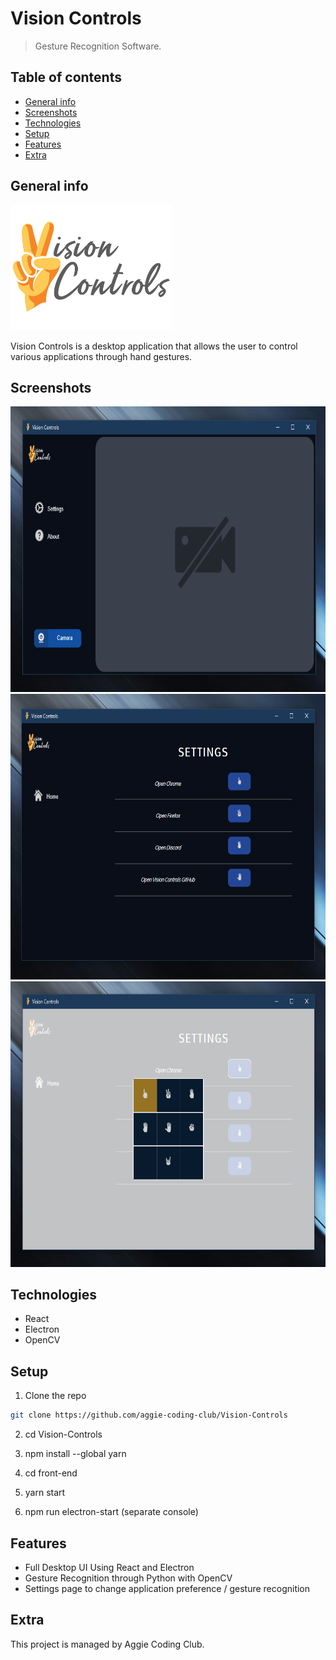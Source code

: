 # Vision Controls
> Gesture Recognition Software.

## Table of contents
* [General info](#general-info)
* [Screenshots](#screenshots)
* [Technologies](#technologies)
* [Setup](#setup)
* [Features](#features)
* [Extra](#extra)

## General info
<img src="./assets/readme/logo.png" width="259.4" height="200" />

Vision Controls is a desktop application that allows the user to control various applications through hand gestures.


## Screenshots
<img src="./assets/readme/ss1.png" width="713.25" height="456.75" />

<img src="./assets/readme/ss2.png" width="713.25" height="456.75" />

<img src="./assets/readme/ss3.png" width="713.25" height="456.75" />

## Technologies
* React
* Electron
* OpenCV

## Setup
1. Clone the repo
```sh
git clone https://github.com/aggie-coding-club/Vision-Controls
```
2. cd Vision-Controls

3. npm install --global yarn

4. cd front-end

5. yarn start

6. npm run electron-start (separate console)

## Features
* Full Desktop UI Using React and Electron
* Gesture Recognition through Python with OpenCV 
* Settings page to change application preference / gesture recognition

## Extra

This project is managed by Aggie Coding Club.

